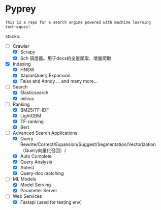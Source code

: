 
# Pyprey

    This is a repo for a search engine powered with machine learning techniques! 

stacks:

- [ ] Crawler
  - [x] Scrapy 
  - [x] Sch 调度器。用于docs的全量爬取、增量爬取
- [x] Indexing
  - [x] HNSW
  - [x] XapianQuery Expansion
  - [x] Faiss and Annoy ... and many more...
- [ ] Search 
  - [x] Elasticsearch
  - [x] milvus
- [ ] Ranking
  - [x] BM25/TF-IDF
  - [x] LightGBM
  - [x] TF-ranking
  - [x] Bert
- [ ] Advanced Search Applications
  - [x] Query Rewrite/Correct/Expansion/Suggest/Segmentation/Vectorization（Query向量化召回）/
  - [x] Auto Complete
  - [x] Query Analysis
  - [x] Abtest
  - [x] Query-doc matching
- [ ] ML Models
  - [x] Model Serving
  - [x] Parameter Server  
- [ ] Web Services
  - [x] Fastapi (used for testing env)